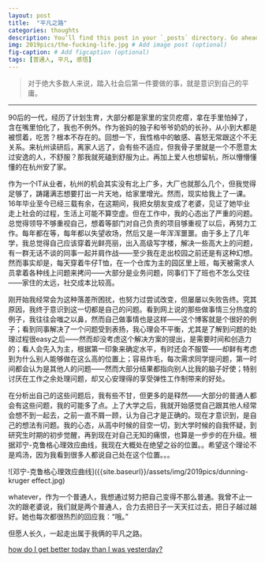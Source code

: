 ```yaml
---
layout: post
title:  "平凡之路"
categories: thoughts
description: You’ll find this post in your `_posts` directory. Go ahead and edit it and re-build the site to see your changes. # Add post description (optional)
img: 2019pics/the-fucking-life.jpg # Add image post (optional)
fig-caption: # Add figcaption (optional)
tags: [普通人, 平凡, 感悟]
---
```

>对于绝大多数人来说，踏入社会后第一件要做的事，就是意识到自己的平庸。
---

90后的一代，经历了计划生育，大部分都是家里的宝贝疙瘩，拿在手里怕掉了，含在嘴里怕化了，我也不例外。作为爸妈的独子和爷爷奶奶的长孙，从小到大都是被惯着，吃苦？根本不存在的。回想一下，我性格中的敏感、喜怒无常跟这个不无关系。来杭州读研后，离家人远了，会有些不适应，但我骨子里就是一个不愿意太过安逸的人，不舒服？那我就死磕到舒服为止。再加上爱人也想留杭，所以懵懵懂懂的在杭州安了家。

作为一个IT从业者，杭州的机会其实没有北上广多，大厂也就那么几个，但我觉得足够了，踌躇满志想要打出一片天地，给家里增光。然而，现实给我上了一课。16年毕业至今已经三载有余，在这期间，我把女朋友变成了老婆，见证了她毕业走上社会的过程，生活上可能不算空虚。但在工作中，我的心态出了严重的问题。总觉得领导不够重视自己，想着等部门对自己负责的项目够重视了以后，再努力工作。每年都在等，每年都以失望收场，然后又是一年浑浑噩噩。由于多上了几年学，我总觉得自己应该穿着光鲜亮丽，出入高级写字楼，解决一些高大上的问题，有一群无话不谈的同事一起并肩作战——至少我在走出校园之前还是有这种幻想。然而事实却是，每天穿着牛仔T恤，在一个仓库为主的园区里上班，每天被需求人员拿着各种线上问题来拷问——大部分是业务问题，同事们下了班也不怎么交往——家住的太远，社交成本比较高。

刚开始我经常会为这种落差所困扰，也努力过尝试改变，但屡屡以失败告终。究其原因，我终于意识到这一切都是自己的问题。看到网上说的那些做事情三分热度的例子，我往往会嗤之以鼻，然而自己做事情也是这样——这个博客就是个很好的例子；看到同事解决了一个问题受到表扬，我心理会不平衡，尤其是了解到问题的处理过程很easy之后——然而却没考虑这个解决方案的提出，是需要时间和创造力的；看人会先入为主，根据第一印象来确定水平，有时还会不服管——却鲜有考虑到为什么别人能够做在这么高的位置上；容易炸毛，每次需求同学提问题，第一时间都会认为是其他人的问题——然而大部分结果都指向别人比我的脑子好使；特别讨厌在工作之余处理问题，却又心安理得的享受弹性工作制带来的好处。

在分析出自己的这些问题后，我有些不甘，但更多的是释然——大部分的普通人都会有这些问题，我的可能多了点。上了大学之后，我就开始感觉自己跟其他人经常会想不到一起去，之前一直不屑一顾，认为自己才是正确的。现在才意识到，是自己的想法有问题。我的心态，从高中时候的目空一切，到大学时候的自我怀疑，到研究生时期的初步觉醒，再到现在对自己无知的痛恨，也算是一步步的在升级。根据邓宁-克鲁格心理效应曲线，我现在大概处在绝望之谷的位置。。希望这个理论不是鸡汤，因为我看到很多人都说自己处在这个位置。。。

![邓宁-克鲁格心理效应曲线]({{site.baseurl}}/assets/img/2019pics/dunning-kruger effect.jpg)

whatever，作为一个普通人，我想通过努力把自己变得不那么普通。我曾不止一次的跟老婆说，我们就是两个普通人，合力去把日子一天天扛过去，把日子越过越好。她也每次都很热烈的回应我：“哦。”

但愿人长久，一起走出属于我俩的平凡之路。

[how do I get better today than I was yesterday?](https://www.bilibili.com/video/av53698256)